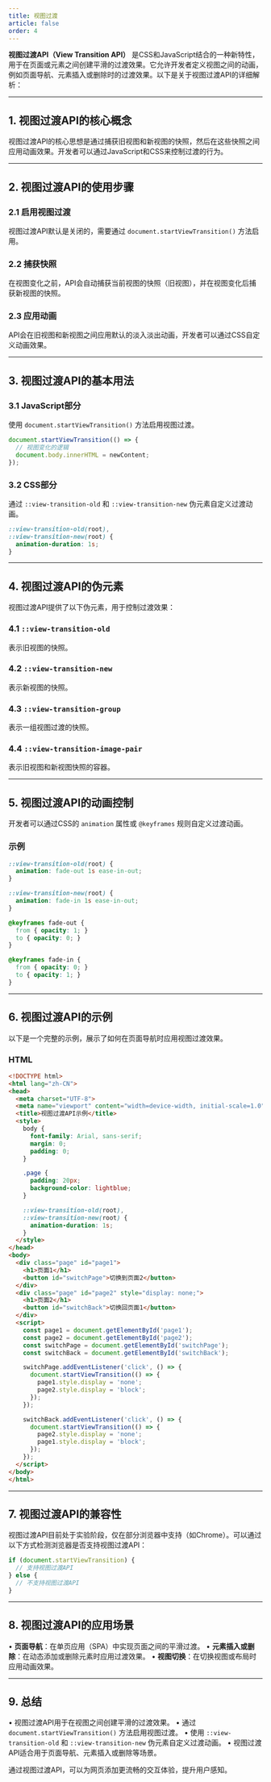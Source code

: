 ```yaml
---
title: 视图过渡
article: false
order: 4
---
```


**视图过渡API（View Transition API）** 是CSS和JavaScript结合的一种新特性，用于在页面或元素之间创建平滑的过渡效果。它允许开发者定义视图之间的动画，例如页面导航、元素插入或删除时的过渡效果。以下是关于视图过渡API的详细解析：

---

## **1. 视图过渡API的核心概念**
视图过渡API的核心思想是通过捕获旧视图和新视图的快照，然后在这些快照之间应用动画效果。开发者可以通过JavaScript和CSS来控制过渡的行为。

---

## **2. 视图过渡API的使用步骤**

### **2.1 启用视图过渡**
视图过渡API默认是关闭的，需要通过 `document.startViewTransition()` 方法启用。

### **2.2 捕获快照**
在视图变化之前，API会自动捕获当前视图的快照（旧视图），并在视图变化后捕获新视图的快照。

### **2.3 应用动画**
API会在旧视图和新视图之间应用默认的淡入淡出动画，开发者可以通过CSS自定义动画效果。

---

## **3. 视图过渡API的基本用法**

### **3.1 JavaScript部分**
使用 `document.startViewTransition()` 方法启用视图过渡。

```javascript
document.startViewTransition(() => {
  // 视图变化的逻辑
  document.body.innerHTML = newContent;
});
```

### **3.2 CSS部分**
通过 `::view-transition-old` 和 `::view-transition-new` 伪元素自定义过渡动画。

```css
::view-transition-old(root),
::view-transition-new(root) {
  animation-duration: 1s;
}
```

---

## **4. 视图过渡API的伪元素**
视图过渡API提供了以下伪元素，用于控制过渡效果：

### **4.1 `::view-transition-old`**
表示旧视图的快照。

### **4.2 `::view-transition-new`**
表示新视图的快照。

### **4.3 `::view-transition-group`**
表示一组视图过渡的快照。

### **4.4 `::view-transition-image-pair`**
表示旧视图和新视图快照的容器。

---

## **5. 视图过渡API的动画控制**
开发者可以通过CSS的 `animation` 属性或 `@keyframes` 规则自定义过渡动画。

### 示例
```css
::view-transition-old(root) {
  animation: fade-out 1s ease-in-out;
}

::view-transition-new(root) {
  animation: fade-in 1s ease-in-out;
}

@keyframes fade-out {
  from { opacity: 1; }
  to { opacity: 0; }
}

@keyframes fade-in {
  from { opacity: 0; }
  to { opacity: 1; }
}
```

---

## **6. 视图过渡API的示例**
以下是一个完整的示例，展示了如何在页面导航时应用视图过渡效果。

### HTML
```html
<!DOCTYPE html>
<html lang="zh-CN">
<head>
  <meta charset="UTF-8">
  <meta name="viewport" content="width=device-width, initial-scale=1.0">
  <title>视图过渡API示例</title>
  <style>
    body {
      font-family: Arial, sans-serif;
      margin: 0;
      padding: 0;
    }

    .page {
      padding: 20px;
      background-color: lightblue;
    }

    ::view-transition-old(root),
    ::view-transition-new(root) {
      animation-duration: 1s;
    }
  </style>
</head>
<body>
  <div class="page" id="page1">
    <h1>页面1</h1>
    <button id="switchPage">切换到页面2</button>
  </div>
  <div class="page" id="page2" style="display: none;">
    <h1>页面2</h1>
    <button id="switchBack">切换回页面1</button>
  </div>
  <script>
    const page1 = document.getElementById('page1');
    const page2 = document.getElementById('page2');
    const switchPage = document.getElementById('switchPage');
    const switchBack = document.getElementById('switchBack');

    switchPage.addEventListener('click', () => {
      document.startViewTransition(() => {
        page1.style.display = 'none';
        page2.style.display = 'block';
      });
    });

    switchBack.addEventListener('click', () => {
      document.startViewTransition(() => {
        page2.style.display = 'none';
        page1.style.display = 'block';
      });
    });
  </script>
</body>
</html>
```

---

## **7. 视图过渡API的兼容性**
视图过渡API目前处于实验阶段，仅在部分浏览器中支持（如Chrome）。可以通过以下方式检测浏览器是否支持视图过渡API：

```javascript
if (document.startViewTransition) {
  // 支持视图过渡API
} else {
  // 不支持视图过渡API
}
```

---

## **8. 视图过渡API的应用场景**
• **页面导航**：在单页应用（SPA）中实现页面之间的平滑过渡。
• **元素插入或删除**：在动态添加或删除元素时应用过渡效果。
• **视图切换**：在切换视图或布局时应用动画效果。

---

## **9. 总结**
• 视图过渡API用于在视图之间创建平滑的过渡效果。
• 通过 `document.startViewTransition()` 方法启用视图过渡。
• 使用 `::view-transition-old` 和 `::view-transition-new` 伪元素自定义过渡动画。
• 视图过渡API适合用于页面导航、元素插入或删除等场景。

通过视图过渡API，可以为网页添加更流畅的交互体验，提升用户感知。
